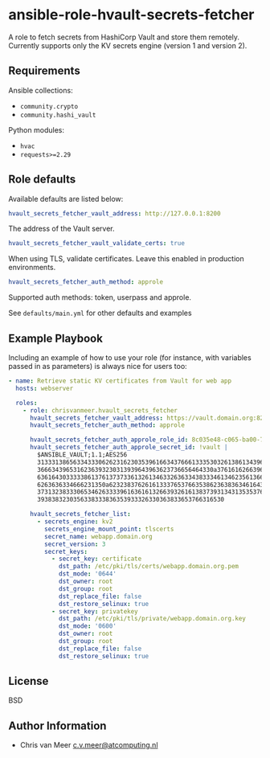 ansible-role-hvault-secrets-fetcher
========================

A role to fetch secrets from HashiCorp Vault and store them remotely.
Currently supports only the KV secrets engine (version 1 and version 2).

Requirements
------------

Ansible collections:

- `community.crypto`
- `community.hashi_vault`

Python modules:

- `hvac`
- `requests>=2.29`

Role defaults
-------------

Available defaults are listed below:

```yml
hvault_secrets_fetcher_vault_address: http://127.0.0.1:8200
```

The address of the Vault server.

```yml
hvault_secrets_fetcher_vault_validate_certs: true
```

When using TLS, validate certificates. Leave this enabled in production environments.

```yml
hvault_secrets_fetcher_auth_method: approle
```

Supported auth methods: token, userpass and approle.

See `defaults/main.yml` for other defaults and examples

Example Playbook
----------------

Including an example of how to use your role (for instance, with variables passed in as parameters) is always nice for users too:

```yml
- name: Retrieve static KV certificates from Vault for web app
  hosts: webserver

  roles:
    - role: chrisvanmeer.hvault_secrets_fetcher
      hvault_secrets_fetcher_vault_address: https://vault.domain.org:8200
      hvault_secrets_fetcher_auth_method: approle

      hvault_secrets_fetcher_auth_approle_role_id: 8c035e48-c065-ba00-7e29-73a387f5938b
      hvault_secrets_fetcher_auth_approle_secret_id: !vault |
        $ANSIBLE_VAULT;1.1;AES256
        31333138656334333062623162303539616634376661333530326138613439656362313037316631
        3666343965316236393230313939643963623736656464330a376161626639656137333135656236
        63616430333338613761373733613261346332636334383334613462356136636661366365363162
        6263636334666231350a623238376261613337653766353862363836346164383364356138313765
        37313238333065346263333961636161326639326161383739313431353537626630373535666436
        3938383230356338333836353933326330363833653766316530

      hvault_secrets_fetcher_list:
        - secrets_engine: kv2
          secrets_engine_mount_point: tlscerts
          secret_name: webapp.domain.org
          secret_version: 3
          secret_keys:
            - secret_key: certificate
              dst_path: /etc/pki/tls/certs/webapp.domain.org.pem
              dst_mode: '0644'
              dst_owner: root
              dst_group: root
              dst_replace_file: false
              dst_restore_selinux: true
            - secret_key: privatekey
              dst_path: /etc/pki/tls/private/webapp.domain.org.key
              dst_mode: '0600'
              dst_owner: root
              dst_group: root
              dst_replace_file: false
              dst_restore_selinux: true
```

License
-------

BSD

Author Information
------------------

- Chris van Meer <c.v.meer@atcomputing.nl>
